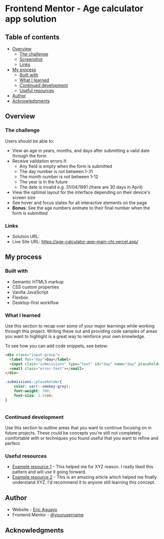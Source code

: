 # Frontend Mentor - Age calculator app solution

## Table of contents

- [Overview](#overview)
  - [The challenge](#the-challenge)
  - [Screenshot](#screenshot)
  - [Links](#links)
- [My process](#my-process)
  - [Built with](#built-with)
  - [What I learned](#what-i-learned)
  - [Continued development](#continued-development)
  - [Useful resources](#useful-resources)
- [Author](#author)
- [Acknowledgments](#acknowledgments)


## Overview

### The challenge

Users should be able to:

- View an age in years, months, and days after submitting a valid date through the form
- Receive validation errors if:
  - Any field is empty when the form is submitted
  - The day number is not between 1-31
  - The month number is not between 1-12
  - The year is in the future
  - The date is invalid e.g. 31/04/1991 (there are 30 days in April)
- View the optimal layout for the interface depending on their device's screen size
- See hover and focus states for all interactive elements on the page
- **Bonus**: See the age numbers animate to their final number when the form is submitted


### Links

- Solution URL: [](https://your-solution-url.com)
- Live Site URL: https://age-calculator-app-main-chi.vercel.app/

## My process

### Built with

- Semantic HTML5 markup
- CSS custom properties
- Vanilla JavaScript
- Flexbox
- Desktop-first workflow



### What I learned

Use this section to recap over some of your major learnings while working through this project. Writing these out and providing code samples of areas you want to highlight is a great way to reinforce your own knowledge.

To see how you can add code snippets, see below:

```html
<div class="input-group">
  <label for="day">Day</label>
  <input class="submissions" type="text" id="day" name="day" placeholder="DD">
  <small class="error-text"></small>
</div>
```
```css
.submissions::placeholder{
    color: var(--smokey-grey);
    font-weight: 700;
    font-size: 1.5rem;
}
```
```js

```

### Continued development

Use this section to outline areas that you want to continue focusing on in future projects. These could be concepts you're still not completely comfortable with or techniques you found useful that you want to refine and perfect.

### Useful resources

- [Example resource 1](https://www.example.com) - This helped me for XYZ reason. I really liked this pattern and will use it going forward.
- [Example resource 2](https://www.example.com) - This is an amazing article which helped me finally understand XYZ. I'd recommend it to anyone still learning this concept.

## Author

- Website - [Eric Aguayo](https://www.ericaguayo.com)
- Frontend Mentor - [@yourusername](https://www.frontendmentor.io/profile/yourusername)


## Acknowledgments

